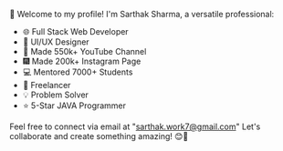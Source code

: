 👋 Welcome to my profile! I'm Sarthak Sharma, a versatile professional:

- 🌐 Full Stack Web Developer
- 🎨 UI/UX Designer
- 🎥 Made 550k+ YouTube Channel
- 🎆 Made 200k+ Instagram Page
- 💻 Mentored 7000+ Students
- 💼 Freelancer
- 💡 Problem Solver
- ⭐ 5-Star JAVA Programmer

Feel free to connect via email at "sarthak.work7@gmail.com" Let's collaborate and create something amazing! 😊🚀

<!---
saarthack/saarthack is a ✨ special ✨ repository because its `README.md` (this file) appears on your GitHub profile.
You can click the Preview link to take a look at your changes.
--->
